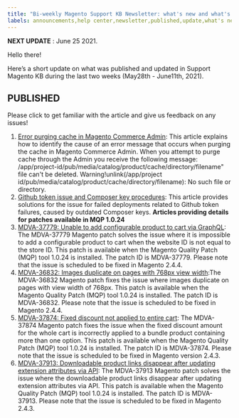 ```yaml
---
title: "Bi-weekly Magento Support KB Newsletter: what's new and what's updated"
labels: announcements,help center,newsletter,published,update,what's new
---
```


 **NEXT UPDATE** : June 25 2021.

Hello there!

Here’s a short update on what was published and updated in Support Magento KB during the last two weeks (May28th - June11th, 2021).


## PUBLISHED

Please click to get familiar with the article and give us feedback on any issues!

1. [Error purging cache in Magento Commerce Admin](https://support.magento.com/hc/en-us/articles/4402349423757): This article explains how to identify the cause of an error message that occurs when purging the cache in Magento Commerce Admin. When you attempt to purge cache through the Admin you receive the following message: /app/project-id/pub/media/catalog/product/cache/directory/filename" file can't be deleted. Warning!unlink(/app/project id/pub/media/catalog/product/cache/directory/filename): No such file or directory.
1. [Github token issue and Composer key procedures](https://support.magento.com/hc/en-us/articles/4402562382221): This article provides solutions for the issue for failed deployments related to Github token failures, caused by outdated Composer keys.
    **Articles providing details for patches available in MQP 1.0.24**
1. [MDVA-37779: Unable to add configurable product to cart via GraphQL](https://support.magento.com/hc/en-us/articles/4402612980493): The MDVA-37779 Magento patch solves the issue where it is impossible to add a configurable product to cart when the website ID is not equal to the store ID. This patch is available when the Magento Quality Patch (MQP) tool 1.0.24 is installed. The patch ID is MDVA-37779. Please note that the issue is scheduled to be fixed in Magento 2.4.4.
1. [MDVA-36832: Images duplicate on pages with 768px view width](https://support.magento.com/hc/en-us/articles/4402390637453):The MDVA-36832 Magento patch fixes the issue where images duplicate on pages with view width of 768px. This patch is available when the Magento Quality Patch (MQP) tool 1.0.24 is installed. The patch ID is MDVA-36832. Please note that the issue is scheduled to be fixed in Magento 2.4.4.
1. [MDVA-37874: Fixed discount not applied to entire cart](https://support.magento.com/hc/en-us/articles/4402425789325): The MDVA-37874 Magento patch fixes the issue when the fixed discount amount for the whole cart is incorrectly applied to a bundle product containing more than one option. This patch is available when the Magento Quality Patch (MQP) tool 1.0.24 is installed. The patch ID is MDVA-37874. Please note that the issue is scheduled to be fixed in Magento version 2.4.3.
1. [MDVA-37913: Downloadable product links disappear after updating extension attributes via API](https://support.magento.com/hc/en-us/articles/4402782976781): The MDVA-37913 Magento patch solves the issue where the downloadable product links disappear after updating extension attributes via API. This patch is available when the Magento Quality Patch (MQP) tool 1.0.24 is installed. The patch ID is MDVA-37913. Please note that the issue is scheduled to be fixed in Magento 2.4.3.
